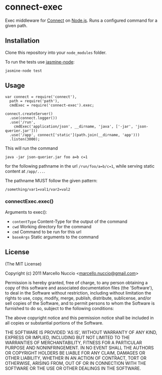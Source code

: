 # connect-exec

Exec middleware for [Connect](http://senchalabs.github.com/connect/) on [Node.js](http://nodejs.org). Runs a configured command for a given path.


## Installation

Clone this repository into your `node_modules` folder.

To run the tests use [jasmine-node](https://github.com/mhevery/jasmine-node):

    jasmine-node test


## Usage

    var connect = require('connect'),
      path = require('path'),
      cmdExec = require('connect-exec').exec;

    connect.createServer()
      .use(connect.logger())
      .use('/run',
        cmdExec('application/json', __dirname, 'java', ['-jar', 'json-querier.jar']))
      .use('/app', connect['static'](path.join(__dirname, 'app')))
      .listen(3000);

This will run the command

    java -jar json-querier.jar foo a=b c=1

for the following pathname in the url `/run/foo/a=b/c=1`, while serving static content at `/app/...`.

The pathname MUST follow the given pattern:

    /something/var1=val1/var2=val2


### connectExec.exec()

Arguments to exec():

 - `contentType` Content-Type for the output of the command
 - `cwd`         Working directory for the command
 - `cmd`         Command to be run for this url
 - `baseArgs`    Static arguments to the command

## License

(The MIT License)

Copyright (c) 2011 Marcello Nuccio &lt;marcello.nuccio@gmail.com&gt;

Permission is hereby granted, free of charge, to any person obtaining
a copy of this software and associated documentation files (the
'Software'), to deal in the Software without restriction, including
without limitation the rights to use, copy, modify, merge, publish,
distribute, sublicense, and/or sell copies of the Software, and to
permit persons to whom the Software is furnished to do so, subject to
the following conditions:

The above copyright notice and this permission notice shall be
included in all copies or substantial portions of the Software.

THE SOFTWARE IS PROVIDED 'AS IS', WITHOUT WARRANTY OF ANY KIND,
EXPRESS OR IMPLIED, INCLUDING BUT NOT LIMITED TO THE WARRANTIES OF
MERCHANTABILITY, FITNESS FOR A PARTICULAR PURPOSE AND NONINFRINGEMENT.
IN NO EVENT SHALL THE AUTHORS OR COPYRIGHT HOLDERS BE LIABLE FOR ANY
CLAIM, DAMAGES OR OTHER LIABILITY, WHETHER IN AN ACTION OF CONTRACT,
TORT OR OTHERWISE, ARISING FROM, OUT OF OR IN CONNECTION WITH THE
SOFTWARE OR THE USE OR OTHER DEALINGS IN THE SOFTWARE.
